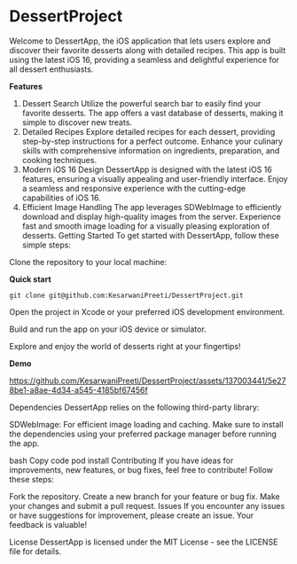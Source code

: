# DessertProject
Welcome to DessertApp, the iOS application that lets users explore and discover their favorite desserts along with detailed recipes. This app is built using the latest iOS 16, providing a seamless and delightful experience for all dessert enthusiasts.

**Features**

1. Dessert Search
Utilize the powerful search bar to easily find your favorite desserts.
The app offers a vast database of desserts, making it simple to discover new treats.
2. Detailed Recipes
Explore detailed recipes for each dessert, providing step-by-step instructions for a perfect outcome.
Enhance your culinary skills with comprehensive information on ingredients, preparation, and cooking techniques.
3. Modern iOS 16 Design
DessertApp is designed with the latest iOS 16 features, ensuring a visually appealing and user-friendly interface.
Enjoy a seamless and responsive experience with the cutting-edge capabilities of iOS 16.
4. Efficient Image Handling
The app leverages SDWebImage to efficiently download and display high-quality images from the server.
Experience fast and smooth image loading for a visually pleasing exploration of desserts.
Getting Started
To get started with DessertApp, follow these simple steps:

Clone the repository to your local machine:

**Quick start**

```git clone git@github.com:KesarwaniPreeti/DessertProject.git```

Open the project in Xcode or your preferred iOS development environment.

Build and run the app on your iOS device or simulator.

Explore and enjoy the world of desserts right at your fingertips!

**Demo**

https://github.com/KesarwaniPreeti/DessertProject/assets/137003441/5e278be1-a8ae-4d34-a545-4185bf67456f



Dependencies
DessertApp relies on the following third-party library:

SDWebImage: For efficient image loading and caching.
Make sure to install the dependencies using your preferred package manager before running the app.

bash
Copy code
pod install
Contributing
If you have ideas for improvements, new features, or bug fixes, feel free to contribute! Follow these steps:

Fork the repository.
Create a new branch for your feature or bug fix.
Make your changes and submit a pull request.
Issues
If you encounter any issues or have suggestions for improvement, please create an issue. Your feedback is valuable!

License
DessertApp is licensed under the MIT License - see the LICENSE file for details.
